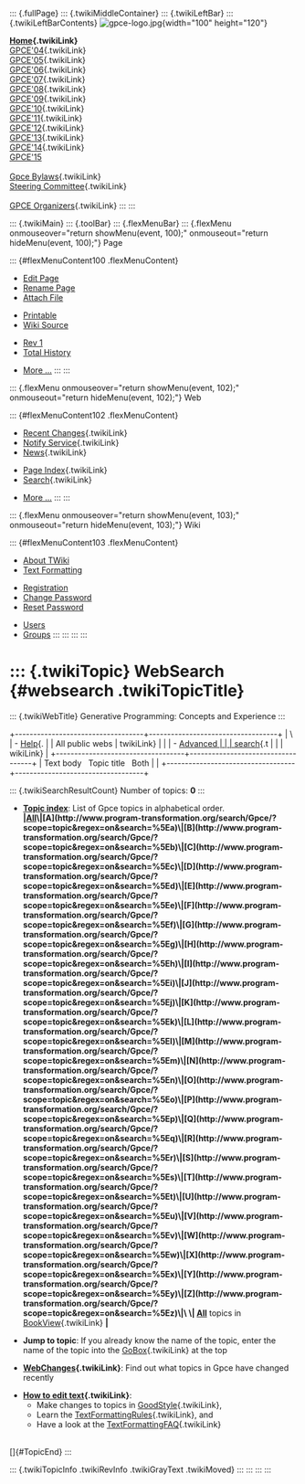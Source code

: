 ::: {.fullPage}
::: {.twikiMiddleContainer}
::: {.twikiLeftBar}
::: {.twikiLeftBarContents}
![gpce-logo.jpg](../pub/Gpce/WebLeftBar/gpce-logo.jpg){width="100"
height="120"}

**[Home](WebHome){.twikiLink}**\
[GPCE\'04](../Gpce04/WebHome){.twikiLink}\
[GPCE\'05](../Gpce05/WebHome){.twikiLink}\
[GPCE\'06](../GPCE06/WebHome){.twikiLink}\
[GPCE\'07](../GPCE07/WebHome){.twikiLink}\
[GPCE\'08](../GPCE08/WebHome){.twikiLink}\
[GPCE\'09](../GPCE09/WebHome){.twikiLink}\
[GPCE\'10](../GPCE10/WebHome){.twikiLink}\
[GPCE\'11](../GPCE11/WebHome){.twikiLink}\
[GPCE\'12](../GPCE12/WebHome){.twikiLink}\
[GPCE\'13](../GPCE13/WebHome){.twikiLink}\
[GPCE\'14](../GPCE14/WebHome){.twikiLink}\
[GPCE\'15](http://conf.researchr.org/home/gpce2015)\
\
[Gpce Bylaws](GpceBylaws){.twikiLink}\
[Steering Committee](SteeringCommittee){.twikiLink}\
\
[GPCE Organizers](../Gpceorg/WebHome){.twikiLink}
:::
:::

::: {.twikiMain}
::: {.toolBar}
::: {.flexMenuBar}
::: {.flexMenu onmouseover="return showMenu(event, 100);" onmouseout="return hideMenu(event, 100);"}
Page

::: {#flexMenuContent100 .flexMenuContent}
-   [Edit
    Page](http://www.program-transformation.org/edit/Gpce/WebSearch?t=1536826218)
-   [Rename
    Page](http://www.program-transformation.org/rename/Gpce/WebSearch)
-   [Attach
    File](http://www.program-transformation.org/attach/Gpce/WebSearch)

<!-- -->

-   [Printable](http://www.program-transformation.org/view/Gpce/WebSearch?skin=print.pattern)
-   [Wiki
    Source](http://www.program-transformation.org/view/Gpce/WebSearch?skin=text&raw=on&contenttype=text/plain)

<!-- -->

-   [Rev
    1](http://www.program-transformation.org/view/Gpce/WebSearch?rev=1.1)
-   [Total
    History](http://www.program-transformation.org/rdiff/Gpce/WebSearch)

<!-- -->

-   [More
    \...](http://www.program-transformation.org/oops/Gpce/WebSearch?template=oopsmore&param1=1.1&param2=1.1)
:::
:::

::: {.flexMenu onmouseover="return showMenu(event, 102);" onmouseout="return hideMenu(event, 102);"}
Web

::: {#flexMenuContent102 .flexMenuContent}
-   [Recent Changes](WebChanges){.twikiLink}
-   [Notify Service](WebNotify){.twikiLink}
-   [News](WebNews){.twikiLink}

<!-- -->

-   [Page Index](WebIndex){.twikiLink}
-   [Search](WebSearch){.twikiLink}

<!-- -->

-   [More
    \...](http://www.program-transformation.org/oops/Gpce/WebSearch?template=oopsmore&param1=1.1&param2=1.1)
:::
:::

::: {.flexMenu onmouseover="return showMenu(event, 103);" onmouseout="return hideMenu(event, 103);"}
Wiki

::: {#flexMenuContent103 .flexMenuContent}
-   [About
    TWiki](http://www.program-transformation.org/view/TWiki/WebHome)
-   [Text
    Formatting](http://www.program-transformation.org/view/TWiki/TextFormattingRules)

<!-- -->

-   [Registration](http://www.program-transformation.org/view/TWiki/TWikiRegistration)
-   [Change
    Password](http://www.program-transformation.org/view/TWiki/ChangePassword)
-   [Reset
    Password](http://www.program-transformation.org/view/TWiki/ResetPassword)

<!-- -->

-   [Users](http://www.program-transformation.org/view/Main/TWikiUsers)
-   [Groups](http://www.program-transformation.org/view/Main/TWikiGroups)
:::
:::
:::
:::

::: {.twikiTopic}
WebSearch {#websearch .twikiTopicTitle}
=========

::: {.twikiWebTitle}
Generative Programming: Concepts and Experience
:::

+-----------------------------------+-----------------------------------+
| \                                 | -   [Help](../TWiki/SearchHelp){. |
| All public webs                   | twikiLink}                        |
|                                   | -   [Advanced                     |
|                                   |     search](WebSearchAdvanced){.t |
|                                   | wikiLink}                         |
+-----------------------------------+-----------------------------------+
| Text body   Topic title   Both    |                                   |
+-----------------------------------+-----------------------------------+

::: {.twikiSearchResultCount}
Number of topics: **0**
:::

-   **[Topic
    index](http://www.program-transformation.org/search/Gpce/?scope=topic&regex=on&search=\.*)**:
    List of Gpce topics in alphabetical order.\
    **\|[All](http://www.program-transformation.org/search/Gpce/?scope=topic&regex=on&search=\.*)\|[A](http://www.program-transformation.org/search/Gpce/?scope=topic&regex=on&search=%5Ea)\|[B](http://www.program-transformation.org/search/Gpce/?scope=topic&regex=on&search=%5Eb)\|[C](http://www.program-transformation.org/search/Gpce/?scope=topic&regex=on&search=%5Ec)\|[D](http://www.program-transformation.org/search/Gpce/?scope=topic&regex=on&search=%5Ed)\|[E](http://www.program-transformation.org/search/Gpce/?scope=topic&regex=on&search=%5Ee)\|[F](http://www.program-transformation.org/search/Gpce/?scope=topic&regex=on&search=%5Ef)\|[G](http://www.program-transformation.org/search/Gpce/?scope=topic&regex=on&search=%5Eg)\|[H](http://www.program-transformation.org/search/Gpce/?scope=topic&regex=on&search=%5Eh)\|[I](http://www.program-transformation.org/search/Gpce/?scope=topic&regex=on&search=%5Ei)\|[J](http://www.program-transformation.org/search/Gpce/?scope=topic&regex=on&search=%5Ej)\|[K](http://www.program-transformation.org/search/Gpce/?scope=topic&regex=on&search=%5Ek)\|[L](http://www.program-transformation.org/search/Gpce/?scope=topic&regex=on&search=%5El)\|[M](http://www.program-transformation.org/search/Gpce/?scope=topic&regex=on&search=%5Em)\|[N](http://www.program-transformation.org/search/Gpce/?scope=topic&regex=on&search=%5En)\|[O](http://www.program-transformation.org/search/Gpce/?scope=topic&regex=on&search=%5Eo)\|[P](http://www.program-transformation.org/search/Gpce/?scope=topic&regex=on&search=%5Ep)\|[Q](http://www.program-transformation.org/search/Gpce/?scope=topic&regex=on&search=%5Eq)\|[R](http://www.program-transformation.org/search/Gpce/?scope=topic&regex=on&search=%5Er)\|[S](http://www.program-transformation.org/search/Gpce/?scope=topic&regex=on&search=%5Es)\|[T](http://www.program-transformation.org/search/Gpce/?scope=topic&regex=on&search=%5Et)\|[U](http://www.program-transformation.org/search/Gpce/?scope=topic&regex=on&search=%5Eu)\|[V](http://www.program-transformation.org/search/Gpce/?scope=topic&regex=on&search=%5Ev)\|[W](http://www.program-transformation.org/search/Gpce/?scope=topic&regex=on&search=%5Ew)\|[X](http://www.program-transformation.org/search/Gpce/?scope=topic&regex=on&search=%5Ex)\|[Y](http://www.program-transformation.org/search/Gpce/?scope=topic&regex=on&search=%5Ey)\|[Z](http://www.program-transformation.org/search/Gpce/?scope=topic&regex=on&search=%5Ez)\|\
    \|
    [All](http://www.program-transformation.org/search/Gpce/?scope=topic&regex=on&bookview=on&search=\.*)**
    topics in [BookView](../TWiki/BookView){.twikiLink} **\|**

<!-- -->

-   **Jump to topic**: If you already know the name of the topic, enter
    the name of the topic into the [GoBox](../TWiki/GoBox){.twikiLink}
    at the top

<!-- -->

-   **[WebChanges](../TWiki/WebChanges){.twikiLink}**: Find out what
    topics in Gpce have changed recently

<!-- -->

-   **[How to edit text](../TWiki/GoodStyle){.twikiLink}**:
    -   Make changes to topics in
        [GoodStyle](../TWiki/GoodStyle){.twikiLink},
    -   Learn the
        [TextFormattingRules](../TWiki/TextFormattingRules){.twikiLink},
        and
    -   Have a look at the
        [TextFormattingFAQ](../TWiki/TextFormattingFAQ){.twikiLink}

\
[]{#TopicEnd}
:::

::: {.twikiTopicInfo .twikiRevInfo .twikiGrayText .twikiMoved}
:::
:::
:::
:::
